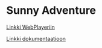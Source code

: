 # Sunny Adventure

[Linkki WebPlayeriin](https://student.labranet.jamk.fi/~K8936/Peliohjelmointi/SunnyAdventure/)

[Linkki dokumentaatioon](https://gitlab.labranet.jamk.fi/K8936/SunnyAdventure/blob/master/Dokumentaatio/Dokumentaatio.md)